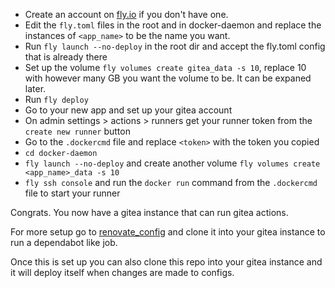 * Create an account on [fly.io](fly.io) if you don't have one.
* Edit the `fly.toml` files in the root and in docker-daemon and replace the instances of `<app_name>` to be the name you want.
* Run `fly launch --no-deploy` in the root dir and accept the fly.toml config that is already there
* Set up the volume `fly volumes create gitea_data -s 10`, replace 10 with however many GB you want the volume to be. It can be expaned later.
* Run `fly deploy`
* Go to your new app and set up your gitea account
* On admin settings > actions > runners get your runner token from the `create new runner` button
* Go to the `.dockercmd` file and replace `<token>` with the token you copied
* `cd docker-daemon`
* `fly launch --no-deploy` and create another volume `fly volumes create <app_name>_data -s 10`
* `fly ssh console` and run the `docker run` command from the `.dockercmd` file to start your runner

Congrats. You now have a gitea instance that can run gitea actions.

For more setup go to [renovate_config](https://github.com/letto4135/renovate_config) and clone it into your gitea instance to run a dependabot like job.

Once this is set up you can also clone this repo into your gitea instance and it will deploy itself when changes are made to configs.
